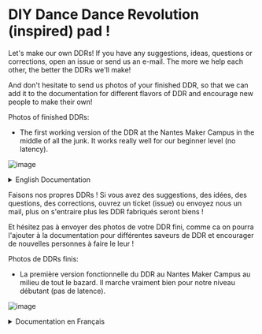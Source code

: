 # DIY Dance Dance Revolution (inspired) pad !


Let's make our own DDRs!
If you have any suggestions, ideas, questions or corrections, open an issue or send us an e-mail. The more we help each other, the better the DDRs we'll make!

And don't hesitate to send us photos of your finished DDR, so that we can add it to the documentation for different flavors of DDR and encourage new people to make their own!

Photos of finished DDRs: 

- The first working version of the DDR at the Nantes Maker Campus in the middle of all the junk. It works really well for our beginner level (no latency).

![image](https://github.com/user-attachments/assets/d993d4aa-2651-4f5b-9c55-d98638f8bf16)

<details> <summary>English Documentation</summary>
## Game software

To be able to play a DDR game, you need software that serves as the game. The one I used is [itgmania](https://www.itgmania.com/) but [stepmania](https://www.stepmania.com/) should work too. Install the one of your choice and run a game to see if it works properly (by playing with the keyboard's directional arrows).

![image](https://github.com/user-attachments/assets/769ceec6-9dec-42e0-90fe-56b5d476b1ff)

## USB arcade encoder

The most important component is the one that will make the pad (what you're going to step on) communicate with the computer so that it can tell it which arrow to press.
The two easiest options are : 
- a [USB arcade encoder]([https://www.ebay.com/itm/133163133451?itmprp=ck](https://www.ebay.com/itm/133163133451?itmprp=cksum%3A133163133451e007b8d0f3d14994b8030d134ee26497%7Cenc%3AAQAJAAABYMSBbt5JfLmj%252BdlAgetRxKsk9uNZiEHlB3hfttt0hmv1%252BpJoUCdSpe1JVf49yGC5tKtQ3g6HKD95AS2%252Bj%252BzdEev%252BQFVLBEv0%252FCdcgJMGFwLFhJ53WzLi3lqhEgvTYlFP2n6dii0kr%252BCTa3CZ07LoBuz1bIWF0E36UoD6Bg5wn9NHEbrtr8LCCZo7D2G7QFE2tU%252BgmskmJjQcEt38U8n3vZsRhwFqvi0NvXASBtDk8gMZQb%252FFHv2RJref%252FQNDsgRmSpZyfIAhV91ozNZLIXKqzGcR3PxoKrmLGvfoRSCLVMdXhwf4sEn2%252BBliRxkdirfad2y3d5IEWpKMLk3jcst7a8AoqvCRMio0Pu36K2YGqBcKHCFru45UG31HTXr6Y%252BBge0rzwG0aOGLbCa4xCdcnzYUNXazCn4xWNNnpeBtGUwyIvbTjh9hYmUsJvVwIpulV3MTIYWKsHE1bTtU0GPHcWFk%253D%7Campid%3APL_CLK%7Cclp%3A2332490&itmmeta=01HV44EGGQ89AKT6VV3G4BBDRD)), it's a card that's detected as a controller, so it's very easy to use. (the cable option is handy because you can just remove and add players by unplugging the associated cables easily)
- an old keyboard circuit (but we didn't test it)
- an Arduino (but more expensive and we didn't do it)
- a Makey Makey (more expensive and we didn't do it either)
![image](https://github.com/user-attachments/assets/418a8db9-dc3a-419f-a7c2-1c7f5b034cee)
![0](https://github.com/user-attachments/assets/121c5a22-0077-43fb-af21-6da257c28ca6)

The ports on the bottom of the board are easily detected by the software, so there are enough ports for two players! (The software supports both two-pad and two-player game modes).

The USB arcade encoder is plugged directly into the PC via the USB cable. Normally, it will be correctly detected (automatically).
To test whether it's working correctly, launch the software you've chosen, go to the settings in the area for testing detected keys and make two ends of a wire from the same button join together.
It will either display one of the arrows, or it will put text `"key name" (not mapped)`, in which case you'll have to go to the menu to add new keys (it's better to change unmapped keys to avoid getting stuck).
When you change something in the game parameters, exit the parameters using the menu buttons (exit or save and exit), as escape will not save your changes.

![image](https://github.com/user-attachments/assets/6cfe0f48-c5de-4ed0-87d9-98e003e9546c)
![image](https://github.com/user-attachments/assets/1cae8f71-b3ce-4bc9-b902-740c40c8a82d)
![image](https://github.com/user-attachments/assets/6950f926-b35d-4f01-9f01-d6247a45fac9)

# Pad

The purpose of the pad is to detect which arrows the user presses and transmit this information to the USB arcade encoder.
The usb arcade encoder detects its "directional arrow" inputs/buttons as either "key pressed" or "key released".
These two states correspond to whether or not electrical current is flowing between the two input/button wires.
Our aim is therefore to use each of the arrows on our DDR to make the electric current flow when the player has his foot on it, and not otherwise.
It's the same principle as a normal button. We'd also like there to be a minimum latency between the moment the player places his foot on the arrow and the moment the button is detected as being pressed (when the current flows).

The solution we came up with was to separate the plate into two conductive parts, each connected to one of the wires, and to put a conductive material under the player's foot so that he connects the two conductive parts of the plate when he puts his foot on it.
To enable him to press down on the plate in as many places as possible, the separation of the two conductive parts is crenellated, so that whatever the position of his foot, he has both parts under his foot.

![image](https://github.com/user-attachments/assets/10996519-3ac3-458b-b5ed-dbb8aa09ce66)
![image](https://github.com/user-attachments/assets/5145885e-146f-4232-adfa-ec0906b482b8)
![image](https://github.com/user-attachments/assets/4c3dd4a7-a7ff-4d32-8739-816a6ef5a67d)


The conductive material we've chosen is kitchen aluminum glued with varnish-glue to a sheet of agglomerated wood (for laser cutting). Note that only one side of the kitchen aluminum is conductive! We've reinforced the edges of the aluminum with adhesive tape to prevent it from peeling off at the edges.
But with intensive use, the aluminum is in danger of crumbling. We don't yet have a more effective solution to this problem.
One potential solution would be to use thicker aluminum, but cutting it would be much harder and the budget would be higher too.

To connect the USB encoder wire to the plate, we soldered the wire to copper tape, then taped the conductive part of the copper tape to the aluminum.
Because aluminum doesn't adhere to solder. This solution was rather simple and functional.
Its drawbacks are that you have to buy copper tape and that the copper tape tears.
At Nantes Maker Campus 2024, people got their feet caught in the wires, so the tape sometimes tore.

The solution we chose for the conductive material under the player's foot was to make a strip of cardboard that could be hooked to a foot with desoldering braid wrapped around it.
The solution was practical in that it could be adapted to different foot sizes (which worked very well at the Nantes Maker Campus 2024).
But after three days of intense DDR the braid started to break, as it's not very well adapted to intensive trampling.
We've replaced it with a wider braid (see photo), but it too will probably break (it did).
So this problem is still with us, and the main flaw in this design at the moment.

Here's the shoe after intensive outdoor use at the Nantes Maker Campus (hence its color):
![0](https://github.com/user-attachments/assets/31332251-a55e-4656-88ec-579c0ba25ddb)

The small cut-outs are oriented towards the player's ankle when the liner is around the foot, so that it adapts better to the shape of the foot and is more comfortable.

## Songs

Song packs can be found on the Internet, for example on (according to reddit): https://www.stepmaniaonline.net/ https://zenius-i-vanisher.com/v5.2/simfiles.php?category=simfiles https://docs.google.com/spreadsheets/d/1F1IURV1UAYiICTLhAOKIJfwUN1iG12ZOufHZuDKiP48/htmlview
The software is rather capricious when it comes to song packs. You have to unzip them into the game's Songs folder and make sure that no song folder is directly in Songs.
They must all be in a pack (a folder), which in turn must be in Songs.

That's it for the DDR, if we've forgotten any info, or you've got any problems, let us know! (open an issue here: https://github.com/Eliyaan/DDR-documentation/issues by clicking on the green button, or send us an e-mail)

Thank you for your interest in our project, and we hope it has inspired you to do your own!
</details>






Faisons nos propres DDRs !
Si vous avez des suggestions, des idées, des questions, des corrections, ouvrez un ticket (issue) ou envoyez nous un mail, plus on s'entraire plus les DDR fabriqués seront biens !

Et hésitez pas à envoyer des photos de votre DDR fini, comme ca on pourra l'ajouter à la documentation pour différentes saveurs de DDR et encourager de nouvelles personnes à faire le leur !

Photos de DDRs finis: 

- La première version fonctionnelle du DDR au Nantes Maker Campus au milieu de tout le bazard. Il marche vraiment bien pour notre niveau débutant (pas de latence).

![image](https://github.com/user-attachments/assets/d993d4aa-2651-4f5b-9c55-d98638f8bf16)

<details> <summary>Documentation en Français</summary>
## Logiciel du jeu

Pour pouvoir jouer à un jeu de DDR, il faut un logiciel qui sert de jeu. Celui que j'ai utilisé est [itgmania](https://www.itgmania.com/) mais [stepmania](https://www.stepmania.com/) devrait marcher aussi. Installez celui de votre choix et lancez une partie pour tester si ca fonctionne correctement (en jouant avec les fleches directionnelles du clavier).

![image](https://github.com/user-attachments/assets/769ceec6-9dec-42e0-90fe-56b5d476b1ff)

## USB arcade encoder

Le composant le plus important est celui qui va faire communiquer le pad (ce sur quoi on va marcher) avec l'ordinateur pour qu'il puisse lui dire sur quelle fleche on appuie.
Les deux options les plus faciles sont : 
- un [USB arcade encoder](https://www.ebay.com/itm/133163133451?itmprp=cksum%3A133163133451e007b8d0f3d14994b8030d134ee26497%7Cenc%3AAQAJAAABYMSBbt5JfLmj%252BdlAgetRxKsk9uNZiEHlB3hfttt0hmv1%252BpJoUCdSpe1JVf49yGC5tKtQ3g6HKD95AS2%252Bj%252BzdEev%252BQFVLBEv0%252FCdcgJMGFwLFhJ53WzLi3lqhEgvTYlFP2n6dii0kr%252BCTa3CZ07LoBuz1bIWF0E36UoD6Bg5wn9NHEbrtr8LCCZo7D2G7QFE2tU%252BgmskmJjQcEt38U8n3vZsRhwFqvi0NvXASBtDk8gMZQb%252FFHv2RJref%252FQNDsgRmSpZyfIAhV91ozNZLIXKqzGcR3PxoKrmLGvfoRSCLVMdXhwf4sEn2%252BBliRxkdirfad2y3d5IEWpKMLk3jcst7a8AoqvCRMio0Pu36K2YGqBcKHCFru45UG31HTXr6Y%252BBge0rzwG0aOGLbCa4xCdcnzYUNXazCn4xWNNnpeBtGUwyIvbTjh9hYmUsJvVwIpulV3MTIYWKsHE1bTtU0GPHcWFk%253D%7Campid%3APL_CLK%7Cclp%3A2332490&itmmeta=01HV44EGGQ89AKT6VV3G4BBDRD), une carte qui est détectée comme une manette donc c'est très facile à gérer. (l'option avec les cables est pratique car on peut juste enlever et ajouter des joueurs en débranchant les cables associés facilement)
- un vieux circuit électronique de clavier (mais on n'a pas testé)
- une Arduino (mais plus cher et on ne l'a pas fait)
- un Makey Makey (plus cher et on ne l'a pas fait non plus)

![image](https://github.com/user-attachments/assets/418a8db9-dc3a-419f-a7c2-1c7f5b034cee)
![0](https://github.com/user-attachments/assets/121c5a22-0077-43fb-af21-6da257c28ca6)

Les ports du bas de la carte sont facilement détectés par les logiciels, donc il y a suffisament de ports pour pouvoir jouer à deux ! (les logiciels supportent le jeu à deux pad et le jeu à deux joueurs)

L'USB arcade encoder se branche avec le cable USB sur le PC directement. Normalement il sera correctement détecté (automatiquement).
Pour tester si il fonctionne correctement, lancez le logiciel choisi, allez dans les paramètres dans l'endroit pour tester les touches détectées et faites se joindre deux bouts d'un fil d'un même bouton.
Il affichera soit une des flèches soit il mettra du texte `"nom de la touche" (not mapped)` et dans ce cas là il faudra aller dans le menu pour ajouter des nouvelles touches (il vaut mieux changer les cases vides pour éviter d'être coincé).
Quand vous changez quelque chose dans les parametres du jeu, sortez des parametres avec les boutons des menus (bouton exit ou save and exit) car faire échap ne sauvegardera pas vos changements.

![image](https://github.com/user-attachments/assets/6cfe0f48-c5de-4ed0-87d9-98e003e9546c)
![image](https://github.com/user-attachments/assets/1cae8f71-b3ce-4bc9-b902-740c40c8a82d)
![image](https://github.com/user-attachments/assets/6950f926-b35d-4f01-9f01-d6247a45fac9)

# Pad

Le but du pad est de détecter sur quelles flèches l'utilisateur appuie et transmettre cette info à l'USB arcade encoder.
L'usb arcade encoder détecte ses entrées/boutons "flèches directionnelles" soit en "touche appuyée" soit en "touche lachée".
Ces deux états correspondent à se le courant électrique passe entre les deux fils de l'entrée/bouton ou pas.
Notre but est donc qu'avec chacune des flèches de notre DDR on fasse passer le courant électrique quand le joueur a le pieds dessus et pas sinon.
C'est le même principe qu'un bouton normal. On voudrait aussi qu'il y ait un minimum de latence entre le moment où le joueur pose son pied sur la flèche et le moment où le bouton est détecté comme appuyé (quand le courant passe).

La solution que l'on a trouvé était de séparer la plaque en deux partie conductrices connectées chacun à un des fils et de mettre un matériau conducteur sous le pied du joueur pour qu'il connecte les deux parties conductrices de la plaque quand il met le pied dessus.
Pour qu'il puisse appuyer à un maximum d'endroit sur la plaque, la séparation des deux parties conductrices est en forme de créneaux pour que peu importe la position du pied, il y ai les deux parties sous son pied.

![image](https://github.com/user-attachments/assets/10996519-3ac3-458b-b5ed-dbb8aa09ce66)
![image](https://github.com/user-attachments/assets/5145885e-146f-4232-adfa-ec0906b482b8)
![image](https://github.com/user-attachments/assets/4c3dd4a7-a7ff-4d32-8739-816a6ef5a67d)


Le matériau conducteur que l'on avait choisi est de l'aluminium de cuisine collé au vernis-colle sur une plaque de bois agloméré (pour découpe laser). Attention une seule des faces des l'aluminium de cuisine est conductrice ! On a renforcé les bords de l'aluminum en collant du scotch dessus pour éviter qu'il s'arrache/se décolle par les bords. 
Mais à force d'utilisation intensive l'aluminium risque de s'effritter. Nous n'avons pas encore de solution plus efficace pour ce problème. 
Une solution potentielle serait de mettre de l'aluminium plus épais mais le découper serait bien plus dur et le budjet serait plus important aussi.

Pour relier le fil de l'USB encoder à la plaque, on avait soudé le fil sur du scotch cuivre puis scotché la partie conductrice du scotch cuivre sur l'aluminium.
Car l'aluminium n'adhère pas aux soudure. Cette solution était plutot simple et fonctionnelle.
Ses défauts sont de devoir acheter du scotch cuivre et que le scotch cuivre se déchire.
Au Nantes Maker Campus 2024, les gens se prennaient les pieds dans les fils donc il est arrivé que le scotch se déchire.

La solution que l'on avait choisi pour le matériau conducteur sous le pied du joueur était de faire une bande de carton accrochable à un pied avec de la tresse à déssouder enroulée dessus.
La solution était pratique pour pouvoir s'adapter à différentes tailles de pieds (ce qui a très bien marché au Nantes Maker Campus 2024).
Mais après trois jours de DDR intenses la tresse a commencé à se rompre car elle est peu adaptée à un piétinage intensif.
On l'a changé par une tresse plus large (voir photo) mais elle va sans doute rompre aussi (elle s'est rompue).
Donc ce problème est toujours actuel et la faille principale de ce design actuellement.

Voici le chausson après l'avoir utilisé intensément en extérieur au Nantes Maker Campus (d'où sa couleur):
![0](https://github.com/user-attachments/assets/31332251-a55e-4656-88ec-579c0ba25ddb)


Les petites découpes sont orientées vers la cheville du joueur quand il a le chausson autour du pied pour qu'il s'adapte mieux à la forme du pied et qu'il soit plus agréable.

## Les chansons

Les packs de chansons se trouvent sur internet, par exemple sur (d'après reddit): https://www.stepmaniaonline.net/ https://zenius-i-vanisher.com/v5.2/simfiles.php?category=simfiles https://docs.google.com/spreadsheets/d/1F1IURV1UAYiICTLhAOKIJfwUN1iG12ZOufHZuDKiP48/htmlview
Les logiciels sont assez capricieux pour les packs de chansons. Il faut les dézipper dans le dossier Songs du jeu et bien veiller à ce qu'aucun dossier de chanson ne soit directement dans Songs.
Il faut qu'ils soient tous dans un pack (un dossier) qui lui doit être dans Songs.

Voilà pour le DDR, si on a oublié des infos, où que vous avez des problèmes dites le nous! (ouvrez un ticket ici: https://github.com/Eliyaan/DDR-documentation/issues en cliquant sur le bouton vert, ou envoyez nous un mail)

Merci pour votre intérêt au projet, en espérant qu'il vous aura inspiré et donné envie de faire le votre !
<details>
